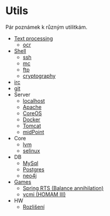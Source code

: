 Utils
=====

Pár poznámek k různým utilitkám.

* [Text processing](text.md)
     * [ocr](ocr.md)
* [Shell](shell.md)
     * [ssh](ssh.md)
     * [mc](mc.md)
     * [ftp](ftp.md)
     * [cryptography](crypto.md)
* [irc](irc.md)
* [git](git/readme.md)
* Server
	* [localhost](server/localhost.md)
	* [Apache](server/apache.md)
	* [CoreOS](server/coreos.md)
	* [Docker](server/docker.md)
	* [Tomcat](server/tomcat.md)
	* [midPoint](server/midpoint.md)
* Core
	* [lvm](lvm.md)
	* [selinux](permissions/selinux.md)
* DB
	* [MySql](mysql.md)
	* [Postgres](postgres.md)
	* [neo4j](neo4j/readme.md)
* [Games](games/readme.md)
	* [Spring RTS (Balance annihilation)](games/spring.md)
	* [vcmi (HOMAM III)](games/vcmi.md)
* HW
	* [Rozlišení](resolution.md)

